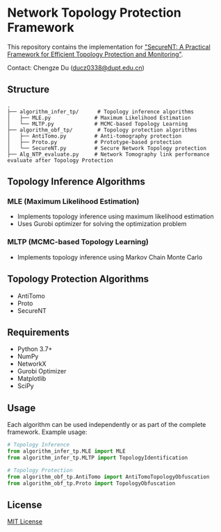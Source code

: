 
<!-- ![image](relaxloss.jpg) -->
# Network Topology Protection Framework

This repository contains the implementation for ["SecureNT: A Practical Framework for Efficient Topology Protection and Monitoring"](https://arxiv.org/abs/2412.08177).

Contact: Chengze Du ([ducz0338@dupt.edu.cn](ducz0338@bupt.edu.cn))

## Structure

```
.
├── algorithm_infer_tp/      # Topology inference algorithms
│   ├── MLE.py              # Maximum Likelihood Estimation
│   └── MLTP.py             # MCMC-based Topology Learning
├── algorithm_obf_tp/        # Topology protection algorithms
│   ├── AntiTomo.py         # Anti-tomography protection
│   ├── Proto.py            # Prototype-based protection
│   └── SecureNT.py         # Secure Network Topology protection
├── Alg_NTP_evaluate.py     # Network Tomography link performance evaluate after Topology Protection
```

## Topology Inference Algorithms

### MLE (Maximum Likelihood Estimation)
- Implements topology inference using maximum likelihood estimation
- Uses Gurobi optimizer for solving the optimization problem


### MLTP (MCMC-based Topology Learning)
- Implements topology inference using Markov Chain Monte Carlo


## Topology Protection Algorithms
- AntiTomo
- Proto
- SecureNT


## Requirements

- Python 3.7+
- NumPy
- NetworkX
- Gurobi Optimizer
- Matplotlib
- SciPy

## Usage

Each algorithm can be used independently or as part of the complete framework. Example usage:

```python
# Topology Inference
from algorithm_infer_tp.MLE import MLE
from algorithm_infer_tp.MLTP import TopologyIdentification

# Topology Protection
from algorithm_obf_tp.AntiTomo import AntiTomoTopologyObfuscation
from algorithm_obf_tp.Proto import TopologyObfuscation
```

## License

[MIT License](LICENSE)

